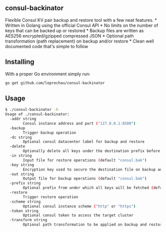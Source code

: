 ## consul-backinator

Flexible Consul KV pair backup and restore tool with a few neat features.
	* Written in Golang using the official Consul API
	* No limits on the number of keys that can be backed up or restored
	* Backup files are written as AES256 encrypted/gzipped compressed JSON
	* Optional path transformation (path replacement) on backup and/or restore
	* Clean well documented code that's simple to follow

## Installing

With a proper Go environment simply run:

```bash
go get github.com/leprechau/consul-backinator
```

## Usage

```bash
$ ./consul-backinator -h
Usage of ./consul-backinator:
  -addr string
        Consul instance address and port ("127.0.0.1:8500")
  -backup
        Trigger backup operation
  -dc string
        Optional consul datacenter label for backup and restore
  -delete
        Optionally delete all keys under the destination prefix before restore
  -in string
        Input file for restore operations (default "consul.bak")
  -key string
        Encryption key used to secure the destination file on backup and read the input file on restore (default "password")
  -out string
        Output file for backup operations (default "consul.bak")
  -prefix string
        Optional prefix from under which all keys will be fetched (default "/")
  -restore
        Trigger restore operation
  -scheme string
        Optional consul instance scheme ("http" or "https")
  -token string
        Optional consul token to access the target cluster
  -transform string
        Optional path transformation to be applied on backup and restore (oldPath,newPath...)
```
